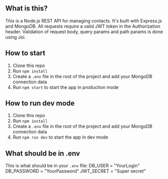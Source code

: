 ## What is this?

This is a Node.js REST API for managing contacts. It's built with Express.js and MongoDB.
All requests require a valid JWT token in the Authorization header.
Validation of request body, query params and path params is done using Joi.

## How to start

1. Clone this repo
2. Run `npm install`
3. Create a `.env` file in the root of the project and add your MongoDB connection data
4. Run `npm start` to start the app in production mode

## How to run dev mode

1. Clone this repo
2. Run `npm install`
3. Create a `.env` file in the root of the project and add your MongoDB connection data
4. Run `npm run dev` to start the app in dev mode

## What should be in .env

This is what should be in your `.env` file:
DB_USER = "YourLogin"
DB_PASSWORD = "YourPassword"
JWT_SECRET = "Super secret"
